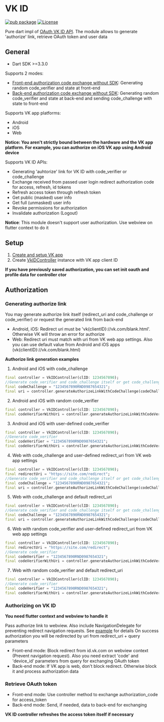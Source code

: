 # VK ID

[![pub package](https://img.shields.io/pub/v/vk_id.svg)](https://pub.dev/packages/vk_id)
[![License](https://img.shields.io/badge/license-MIT-purple.svg)](./LICENSE)

Pure dart impl of [OAuth VK ID API](https://id.vk.com/about/business/go/docs/ru/vkid/latest/vk-id/connection/api-integration/api-description).
The module allows to generate 'authorize' link, retrieve OAuth token and user data

## General

- Dart SDK >=3.3.0

Supports 2 modes:

- [Front-end authorization code exchange without SDK](https://id.vk.com/about/business/go/docs/ru/vkid/latest/vk-id/connection/web/auth-flow-web#Bez-SDK-s-obmenom-koda-na-frontende): Generating random code_verifier and state at front-end
- [Back-end authorization code exchange without SDK](https://id.vk.com/about/business/go/docs/ru/vkid/latest/vk-id/connection/web/auth-flow-web#Bez-SDK-s-obmenom-koda-na-bekende): Generating random code_verifier and state at back-end and sending code_challenge with state to front-end

Supports VK app platforms:

- Android
- iOS
- Web

**Notice: You aren't strictly bound between the hardware and the VK app platform. For example, you can authorize on iOS VK app using Android device**

Supports VK ID APIs:

- Generating 'auhtorize' link for VK ID with code_verifier or code_challenge
- Exchange received from passed user login redirect authorization code for access, refresh, id tokens
- Refresh access token through refresh token
- Get public (masked) user info
- Get full (unmasked) user info
- Revoke permissions for authorization
- Invalidate authorization (Logout)

**Notice**: This module doesn't support user authorization. Use webview on flutter context to do it

## Setup

1. [Create and setup VK app](https://id.vk.com/about/business/go/docs/ru/vkid/latest/vk-id/connection/create-application)
2. Create [VkIDController](./lib/src/controller/vk_id_controller.dart) instance with VK app client ID

**If you have previously saved authorization, you can set init oauth and profile data for controller ctor**

## Authorization

### Generating authorize link

You may generate authorize link itself (redirect_uri and code_challenge or code_verifier) or request the generated link from back-end

- Android, iOS: Redirect uri must be 'vk{clientID}://vk.com/blank.html'. Otherwise VK will throw an error for authorize
- Web: Redirect uri must match with uri from VK web app settings. Also you can use default value from Android and iOS apps (vk{clientID}://vk.com/blank.html)

**Authorize link generation examples**

1. Android and iOS with code_challenge
```dart
final controller = VkIDController(clID: 1234567890);
//Generate code_verifier and code_challenge itself or get code_challenge from back-end
final codeChallenge = "1234567890RND0987654321";
final uri = controller.generateAuthorizeLinkWithCodeChallenge(codeChallenge: codeChallenge);
```

2. Android and iOS with random code_verifier
```dart
final controller = VkIDController(clID: 1234567890);
final codeVerifierWithUri = controller.generateAuthorizeLinkWithCodeVerifier();
```

3. Android and iOS with user-defined code_verifier
```dart
final controller = VkIDController(clID: 1234567890);
//Generate code_verifier
final codeVerifier = "1234567890RND0987654321";
final codeVerifierWithUri = controller.generateAuthorizeLinkWithCodeVerifier(codeVerifier: codeVerifier);
```

4. Web with code_challenge and user-defined redirect_uri from VK web app settings
```dart
final controller = VkIDController(clID: 1234567890);
final redirectUri = "https://site.com/redirect";
//Generate code_verifier and code_challenge itself or get code_challenge from back-end
final codeChallenge = "1234567890RND0987654321";
final uri = controller.generateAuthorizeLinkWithCodeChallenge(codeChallenge: codeChallenge, redirectUri: redirectUri);
```

5. Web with code_challenge and default redirect_uri 
```dart
final controller = VkIDController(clID: 1234567890);
//Generate code_verifier and code_challenge itself or get code_challenge from back-end
final codeChallenge = "1234567890RND0987654321";
final uri = controller.generateAuthorizeLinkWithCodeChallenge(codeChallenge: codeChallenge);
```

6. Web with random code_verifier and user-defined redirect_uri from VK web app settings
```dart
final controller = VkIDController(clID: 1234567890);
final redirectUri = "https://site.com/redirect";
//Generate code_verifier
final codeVerifier = "1234567890RND0987654321";
final codeVerifierWithUri = controller.generateAuthorizeLinkWithCodeVerifier(codeVerifier: codeVerifier);
```

7. Web with random code_verifier and default redirect_uri
```dart
final controller = VkIDController(clID: 1234567890);
//Generate code_verifier
final codeVerifier = "1234567890RND0987654321";
final codeVerifierWithUri = controller.generateAuthorizeLinkWithCodeVerifier(codeVerifier: codeVerifier);
```

### Authorizing on VK ID

**You need flutter context and webview to handle it**

Pass authorize link to webview. Also include NavigationDelegate for preventing redirect navigation requests. See [example](./example/lib/ui/oauth_screen_mobile.dart) for details
On success authorization you will be redirected by uri from redirect_uri + query parameters

- Front-end mode: Block redirect from id.vk.com on webview context (Prevent navigation request). Also you need extract 'code' and 'device_id' parameters from query for exchanging OAuth token
- Back-end mode: If VK app is web, don't block redirect. Otherwise block it and process authorization data

### Retrieve OAuth token

- Front-end mode: Use controller method to exchange authorization_code for access_token
- Back-end mode: Send, if needed, data to back-end for exchanging

**VK ID controller refreshes the access token itself if necessary**